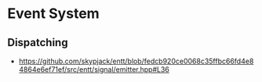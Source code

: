 # Event System


## Dispatching

- https://github.com/skypjack/entt/blob/fedcb920ce0068c35ffbc66fd4e84864e6ef71ef/src/entt/signal/emitter.hpp#L36
